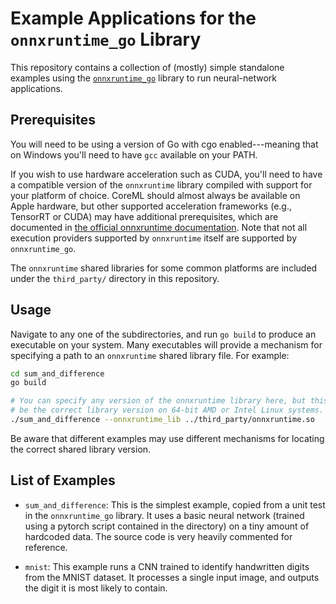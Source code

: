 Example Applications for the `onnxruntime_go` Library
=====================================================

This repository contains a collection of (mostly) simple standalone examples
using the [`onnxruntime_go`](https://github.com/yalue/onnxruntime_go) library
to run neural-network applications.


Prerequisites
-------------

You will need to be using a version of Go with cgo enabled---meaning that on
Windows you'll need to have `gcc` available on your PATH.

If you wish to use hardware acceleration such as CUDA, you'll need to have a
compatible version of the `onnxruntime` library compiled with support for your
platform of choice. CoreML should almost always be available on Apple hardware,
but other supported acceleration frameworks (e.g., TensorRT or CUDA) may have
additional prerequisites, which are documented in
[the official onnxruntime documentation](https://onnxruntime.ai/docs/execution-providers/).
Note that not all execution providers supported by `onnxruntime` itself are
supported by `onnxruntime_go`.

The `onnxruntime` shared libraries for some common platforms are included
under the `third_party/` directory in this repository.


Usage
-----

Navigate to any one of the subdirectories, and run `go build` to produce an
executable on your system.  Many executables will provide a mechanism for
specifying a path to an `onnxruntime` shared library file.  For example:

```bash
cd sum_and_difference
go build

# You can specify any version of the onnxruntime library here, but this would
# be the correct library version on 64-bit AMD or Intel Linux systems.
./sum_and_difference --onnxruntime_lib ../third_party/onnxruntime.so
```

Be aware that different examples may use different mechanisms for locating the
correct shared library version.


List of Examples
----------------

 - `sum_and_difference`: This is the simplest example, copied from a unit test
   in the `onnxruntime_go` library.  It uses a basic neural network (trained
   using a pytorch script contained in the directory) on a tiny amount of
   hardcoded data.  The source code is very heavily commented for reference.

 - `mnist`: This example runs a CNN trained to identify handwritten digits from
   the MNIST dataset. It processes a single input image, and outputs the digit
   it is most likely to contain.

